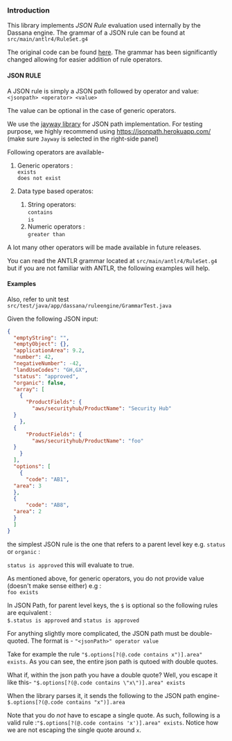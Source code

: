 
### Introduction

This library implements _JSON Rule_ evaluation used internally by the Dassana engine. The grammar of a JSON rule can be found at `src/main/antlr4/RuleSet.g4`

The original code can be found [here](https://github.com/stevenalexander/rules-evaluator). The grammar has been significantly changed allowing for easier addition of rule operators.

#### JSON RULE

A JSON rule is simply a JSON path followed by operator and value:  
`<jsonpath> <operator> <value>`

The value can be optional in the case of generic operators.

We use the [jayway library](https://github.com/json-path/JsonPath) for JSON path implementation. For testing purpose, we highly recommend using https://jsonpath.herokuapp.com/ (make sure `Jayway` is selected in the right-side panel)

Following operators are available-

1. Generic operators :  
   `exists`  
   `does not exist`

2. Data type based operatos:
    1. String operators:  
       `contains`  
       `is`
    3. Numeric operators :  
       `greater than`

A lot many other operators will be made available in future releases.

You can read the ANTLR grammar located at `src/main/antlr4/RuleSet.g4` but if you are not familiar with ANTLR, the following examples will help.

#### Examples

Also, refer to unit test `src/test/java/app/dassana/ruleengine/GrammarTest.java`

Given the following JSON input:
```json  
{  
  "emptyString": "",  
  "emptyObject": {},  
  "applicationArea": 9.2,  
  "number": 42,  
  "negativeNumber": -42,  
  "landUseCodes": "GH,GX",  
  "status": "approved",  
  "organic": false,  
  "array": [  
    {  
      "ProductFields": {  
        "aws/securityhub/ProductName": "Security Hub"  
  }  
    },  
  {  
      "ProductFields": {  
        "aws/securityhub/ProductName": "foo"  
  }  
    }  
  ],  
  "options": [  
    {  
      "code": "AB1",  
  "area": 3  
  },  
  {  
      "code": "AB8",  
  "area": 2  
  }  
  ]  
} 
```  

the simplest JSON rule is the one that refers to a parent level key e.g. `status` or `organic` :

`status is approved` this will evaluate to true.

As mentioned above, for generic operators, you do not provide value (doesn't make sense either) e.g :  
`foo exists`

In JSON Path, for parent level keys, the `$` is optional so the following rules are equivalent :  
`$.status is approved` and `status is approved`

For anything slightly more complicated, the JSON path must be double-quoted. The format is - `"<jsonPath>" operator value`

Take for example the rule `"$.options[?(@.code contains x")].area" exists`. As you can see, the entire json path is qutoed with double quotes.

What if, within the json path you have a double quote? Well, you escape it like this- `"$.options[?(@.code contains \"x\")].area" exists`

When the library parses it, it sends the following to the JSON path engine- `$.options[?(@.code contains "x")].area`

Note that you do *not* have to escape a single quote. As such, following is a valid rule :`"$.options[?(@.code contains 'x')].area" exists`. Notice how we are not escaping the single quote around `x`.
